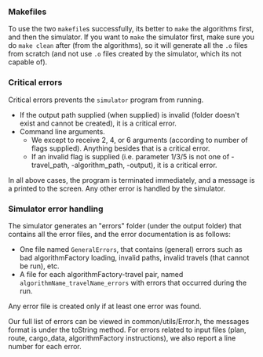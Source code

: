 ### Makefiles

To use the two `makefile`s successfully, its better to `make` the algorithms first, and then the simulator.
If you want to `make` the simulator first, make sure you do `make clean` after (from the algorithms), so it will generate all the `.o` files from scratch (and not use `.o` files created by the simulator, which its not capable of).

### Critical errors
Critical errors prevents the `simulator` program from running.
- If the output path supplied (when supplied) is invalid (folder doesn't exist and cannot be created), it is a critical error.
- Command line arguments.  
    - We except to receive 2, 4, or 6 arguments (according to number of flags supplied). Anything besides that is a critical error.
    - If an invalid flag is supplied (i.e. parameter 1/3/5 is not one of -travel_path, -algorithm_path, -output), it is a critical error.

In all above cases, the program is terminated immediately, and a message is a printed to the screen.
Any other error is handled by the simulator.

### Simulator error handling
The simulator generates an "errors" folder (under the output folder) that contains all the error files, and the error documentation is as follows:
- One file named `GeneralErrors`, that contains (general) errors such as bad algorithmFactory loading, invalid paths, invalid travels (that cannot be run), etc.
- A file for each algorithmFactory-travel pair, named `algorithmName_travelName_errors` with errors that occurred during the run.

Any error file is created only if at least one error was found.

Our full list of errors can be viewed in common/utils/Error.h, the messages format is under the toString method.
For errors related to input files (plan, route, cargo_data, algorithmFactory instructions), we also report a line number for each error.
